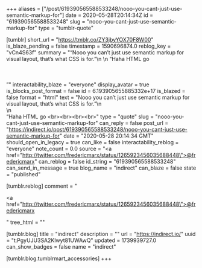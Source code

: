 +++
aliases = ["/post/619390565588533248/nooo-you-cant-just-use-semantic-markup-for"]
date = 2020-05-28T20:14:34Z
id = "619390565588533248"
slug = "nooo-you-cant-just-use-semantic-markup-for"
type = "tumblr-quote"

[tumblr]
short_url = "https://tmblr.co/ZY3jbyYOX70F8W00"
is_blaze_pending = false
timestamp = 1590696874.0
reblog_key = "vCn4S63f"
summary = "“Nooo you can’t just use semantic markup for visual layout, that’s what CSS is for.”\n \n “Haha HTML go <br><br><br><br>”"
interactability_blaze = "everyone"
display_avatar = true
is_blocks_post_format = false
id = 6.193905655885332e+17
is_blazed = false
format = "html"
text = "Nooo you can’t just use semantic markup for visual layout, that’s what CSS is for.”\n<br/>\n<br/>“Haha HTML go &lt;br&gt;&lt;br&gt;&lt;br&gt;&lt;br&gt;"
type = "quote"
slug = "nooo-you-cant-just-use-semantic-markup-for"
can_reply = false
post_url = "https://indirect.io/post/619390565588533248/nooo-you-cant-just-use-semantic-markup-for"
date = "2020-05-28 20:14:34 GMT"
should_open_in_legacy = true
can_like = false
interactability_reblog = "everyone"
note_count = 0.0
source = "<a href=\"http://twitter.com/fredericmarx/status/1265923456035688448\">@fredericmarx</a>"
can_reblog = false
id_string = "619390565588533248"
can_send_in_message = true
blog_name = "indirect"
can_blaze = false
state = "published"

[tumblr.reblog]
comment = "<p><a href=\"http://twitter.com/fredericmarx/status/1265923456035688448\">@fredericmarx</a></p>"
tree_html = ""

[tumblr.blog]
title = "indirect"
description = ""
url = "https://indirect.io/"
uuid = "t:PgyUJU3SA2Klwyt81UWAwQ"
updated = 1739939727.0
can_show_badges = false
name = "indirect"

[tumblr.blog.tumblrmart_accessories]
+++
